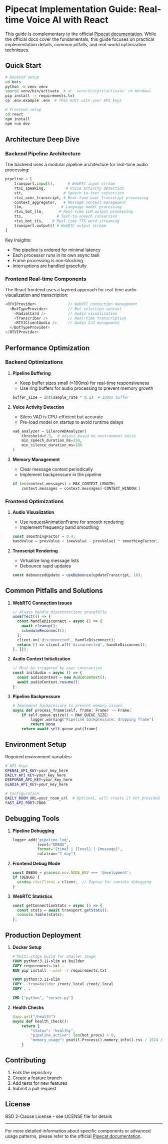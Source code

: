 # Pipecat Implementation Guide: Real-time Voice AI with React

This guide is complementary to the official [Pipecat documentation](https://docs.pipecat.ai). While the official docs cover the fundamentals, this guide focuses on practical implementation details, common pitfalls, and real-world optimization techniques.

## Quick Start

```bash
# Backend setup
cd bots
python -m venv venv
source venv/bin/activate  # or `venv\Scripts\activate` on Windows
pip install -r requirements.txt
cp .env.example .env  # Then edit with your API keys

# Frontend setup
cd react
npm install
npm run dev
```

## Architecture Deep Dive

### Backend Pipeline Architecture

The backend uses a modular pipeline architecture for real-time audio processing:

```python
pipeline = [
    transport.input(),      # WebRTC input stream
    rtvi_speaking,         # Voice activity detection
    stt,                  # Speech-to-text conversion
    rtvi_user_transcript, # Real-time user transcript processing
    context_aggregator,   # Message context management
    llm,                 # Language model processing
    rtvi_bot_llm,       # Real-time LLM output processing
    tts,               # Text-to-speech conversion
    rtvi_bot_tts,    # Real-time TTS word streaming
    transport.output() # WebRTC output stream
]
```

Key insights:
- The pipeline is ordered for minimal latency
- Each processor runs in its own async task
- Frame processing is non-blocking
- Interruptions are handled gracefully

### Frontend Real-time Components

The React frontend uses a layered approach for real-time audio visualization and transcription:

```typescript
<RTVIProvider>              // WebRTC connection management
  <BotTypeProvider>         // Bot selection context
    <RadialCard />          // Audio visualization
    <Transcriber />         // Real-time transcription
    <RTVIClientAudio />     // Audio I/O management
  </BotTypeProvider>
</RTVIProvider>
```

## Performance Optimization

### Backend Optimizations

1. **Pipeline Buffering**
   - Keep buffer sizes small (≤100ms) for real-time responsiveness
   - Use ring buffers for audio processing to prevent memory growth
   ```python
   buffer_size = int(sample_rate * 0.1)  # 100ms buffer
   ```

2. **Voice Activity Detection**
   - Silero VAD is CPU-efficient but accurate
   - Pre-load model on startup to avoid runtime delays
   ```python
   vad_analyzer = SileroVADAnalyzer(
       threshold=0.5,  # Adjust based on environment noise
       min_speech_duration_ms=250,
       min_silence_duration_ms=100
   )
   ```

3. **Memory Management**
   - Clear message context periodically
   - Implement backpressure in the pipeline
   ```python
   if len(context.messages) > MAX_CONTEXT_LENGTH:
       context.messages = context.messages[-CONTEXT_WINDOW:]
   ```

### Frontend Optimizations

1. **Audio Visualization**
   - Use requestAnimationFrame for smooth rendering
   - Implement frequency band smoothing
   ```typescript
   const smoothingFactor = 0.4;
   bandValue = prevValue + (newValue - prevValue) * smoothingFactor;
   ```

2. **Transcript Rendering**
   - Virtualize long message lists
   - Debounce rapid updates
   ```typescript
   const debouncedUpdate = useDebounce(updateTranscript, 16);
   ```

## Common Pitfalls and Solutions

1. **WebRTC Connection Issues**
   ```typescript
   // Always handle disconnections gracefully
   useEffect(() => {
     const handleDisconnect = async () => {
       await cleanup();
       scheduleReconnect();
     };
     client.on('disconnected', handleDisconnect);
     return () => client.off('disconnected', handleDisconnect);
   }, []);
   ```

2. **Audio Context Initialization**
   ```typescript
   // Must be triggered by user interaction
   const initAudio = async () => {
     const audioContext = new AudioContext();
     await audioContext.resume();
   };
   ```

3. **Pipeline Backpressure**
   ```python
   # Implement backpressure to prevent memory issues
   async def process_frame(self, frame: Frame) -> Frame:
       if self.queue.qsize() > MAX_QUEUE_SIZE:
           logger.warning("Pipeline backpressure: dropping frame")
           return None
       return await self.queue.put(frame)
   ```

## Environment Setup

Required environment variables:
```bash
# API Keys
OPENAI_API_KEY=your_key_here
DAILY_API_KEY=your_key_here
DEEPGRAM_API_KEY=your_key_here
GLADIA_API_KEY=your_key_here

# Configuration
DAILY_ROOM_URL=your_room_url  # Optional, will create if not provided
FAST_API_PORT=7860
```

## Debugging Tools

1. **Pipeline Debugging**
   ```python
   logger.add("pipeline.log", 
              level="DEBUG",
              format="{time} | {level} | {message}",
              rotation="1 day")
   ```

2. **Frontend Debug Mode**
   ```typescript
   const DEBUG = process.env.NODE_ENV === 'development';
   if (DEBUG) {
     window.rtviClient = client;  // Expose for console debugging
   }
   ```

3. **WebRTC Statistics**
   ```typescript
   const getConnectionStats = async () => {
     const stats = await transport.getStats();
     console.table(stats);
   };
   ```

## Production Deployment

1. **Docker Setup**
   ```dockerfile
   # Multi-stage build for smaller image
   FROM python:3.11-slim as builder
   COPY requirements.txt .
   RUN pip install --user -r requirements.txt

   FROM python:3.11-slim
   COPY --from=builder /root/.local /root/.local
   COPY . .
   
   CMD ["python", "server.py"]
   ```

2. **Health Checks**
   ```python
   @app.get("/health")
   async def health_check():
       return {
           "status": "healthy",
           "pipeline_active": len(bot_procs) > 0,
           "memory_usage": psutil.Process().memory_info().rss / 1024 / 1024
       }
   ```

## Contributing

1. Fork the repository
2. Create a feature branch
3. Add tests for new features
4. Submit a pull request

## License

BSD 2-Clause License - see LICENSE file for details

---

For more detailed information about specific components or advanced usage patterns, please refer to the official [Pipecat documentation](https://docs.pipecat.ai). 